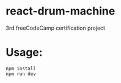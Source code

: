 # react-drum-machine
3rd freeCodeCamp certification project

# Usage:
```
npm install
npm run dev
```
